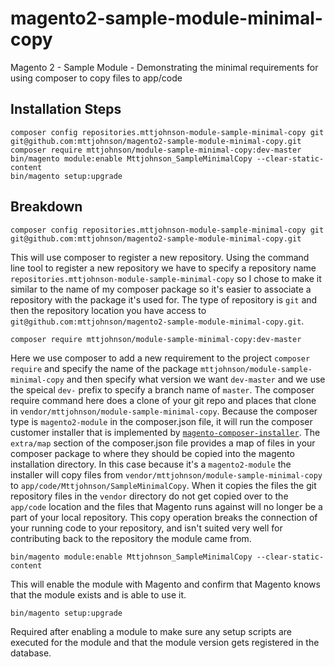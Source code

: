 # magento2-sample-module-minimal-copy
Magento 2 - Sample Module - Demonstrating the minimal requirements for using composer to copy files to app/code

## Installation Steps

    composer config repositories.mttjohnson-module-sample-minimal-copy git git@github.com:mttjohnson/magento2-sample-module-minimal-copy.git
    composer require mttjohnson/module-sample-minimal-copy:dev-master
    bin/magento module:enable Mttjohnson_SampleMinimalCopy --clear-static-content
    bin/magento setup:upgrade


## Breakdown

    composer config repositories.mttjohnson-module-sample-minimal-copy git git@github.com:mttjohnson/magento2-sample-module-minimal-copy.git
This will use composer to register a new repository. Using the command line tool to register a new repository we have to specify a repository name `repositories.mttjohnson-module-sample-minimal-copy` so I chose to make it similar to the name of my composer package so it's easier to associate a repository with the package it's used for. The type of repository is `git` and then the repository location you have access to `git@github.com:mttjohnson/magento2-sample-module-minimal-copy.git`.

    composer require mttjohnson/module-sample-minimal-copy:dev-master
Here we use composer to add a new requirement to the project `composer require` and specify the name of the package `mttjohnson/module-sample-minimal-copy` and then specify what version we want `dev-master` and we use the speical `dev-` prefix to specify a branch name of `master`.
The composer require command here does a clone of your git repo and places that clone in `vendor/mttjohnson/module-sample-minimal-copy`. Because the composer type is `magento2-module` in the composer.json file, it will run the composer customer installer that is implemented by [`magento-composer-installer`](https://github.com/magento/magento-composer-installer). The `extra/map` section of the composer.json file provides a map of files in your composer package to where they should be copied into the magento installation directory. In this case because it's a `magento2-module` the installer will copy files from `vendor/mttjohnson/module-sample-minimal-copy` to `app/code/Mttjohnson/SampleMinimalCopy`. When it copies the files the git repository files in the `vendor` directory do not get copied over to the `app/code` location and the files that Magento runs against will no longer be a part of your local repository. This copy operation breaks the connection of your running code to your repository, and isn't suited very well for contributing back to the repository the module came from.

    bin/magento module:enable Mttjohnson_SampleMinimalCopy --clear-static-content
This will enable the module with Magento and confirm that Magento knows that the module exists and is able to use it.

    bin/magento setup:upgrade
Required after enabling a module to make sure any setup scripts are executed for the module and that the module version gets registered in the database.
